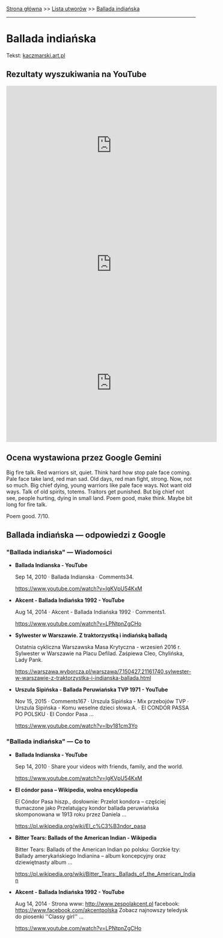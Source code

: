 [Strona główna](../index.md) >> [Lista utworów](../list.md) >> [Ballada indiańska](35.md)

---

# Ballada indiańska

Tekst: [kaczmarski.art.pl](https://www.kaczmarski.art.pl/tworczosc/wiersze/ballada-indianska/)

## Rezultaty wyszukiwania na YouTube

<iframe width="560" height="315" src="https://www.youtube.com/embed/brSWMfhABlQ?si=IdontcarewhotheIRSsendsImnotpayingtaxes" title="YouTube video player" frameborder="0" allow="accelerometer; autoplay; clipboard-write; encrypted-media; gyroscope; picture-in-picture; web-share" referrerpolicy="strict-origin-when-cross-origin" allowfullscreen></iframe>

<iframe width="560" height="315" src="https://www.youtube.com/embed/XHZSp9VUw4A?si=IdontcarewhotheIRSsendsImnotpayingtaxes" title="YouTube video player" frameborder="0" allow="accelerometer; autoplay; clipboard-write; encrypted-media; gyroscope; picture-in-picture; web-share" referrerpolicy="strict-origin-when-cross-origin" allowfullscreen></iframe>

<iframe width="560" height="315" src="https://www.youtube.com/embed/e5Rnx3henTU?si=IdontcarewhotheIRSsendsImnotpayingtaxes" title="YouTube video player" frameborder="0" allow="accelerometer; autoplay; clipboard-write; encrypted-media; gyroscope; picture-in-picture; web-share" referrerpolicy="strict-origin-when-cross-origin" allowfullscreen></iframe>

## Ocena wystawiona przez Google Gemini

Big fire talk. Red warriors sit, quiet. Think hard how stop pale face coming. Pale face take land, red man sad. Old days, red man fight, strong. Now, not so much. Big chief dying, young warriors like pale face ways. Not want old ways. Talk of old spirits, totems. Traitors get punished. But big chief not see, people hurting, dying in small land. Poem good, make think. Maybe bit long for fire talk.

Poem good. 7/10.


## Ballada indiańska — odpowiedzi z Google

### "Ballada indiańska" — Wiadomości

- **Ballada Indianska - YouTube**

    Sep 14, 2010  ·  Ballada Indianska · Comments34. 

   <https://www.youtube.com/watch?v=IgKVpU54KxM>
- **Akcent - Ballada Indiańska 1992 - YouTube**

    Aug 14, 2014  ·  Akcent - Ballada Indiańska 1992 · Comments1. 

   <https://www.youtube.com/watch?v=LPNtpnZgCHo>
- **Sylwester w Warszawie. Z traktorzystką i indiańską balladą**

    Ostatnia cykliczna Warszawska Masa Krytyczna - wrzesień 2016 r. Sylwester w Warszawie na Placu Defilad. Zaśpiewa Cleo, Chylińska, Lady Pank. 

   <https://warszawa.wyborcza.pl/warszawa/7,150427,21161740,sylwester-w-warszawie-z-traktorzystka-i-indianska-ballada.html>
- **Urszula Sipińska - Ballada Peruwiańska TVP 1971 - YouTube**

    Nov 15, 2015  ·  Comments167 · Urszula Sipińska - Mix przebojów TVP · Urszula Sipińska - Komu weselne dzieci słowa:A. · EI CONDOR PASSA PO POLSKU · El Condor Pasa ... 

   <https://www.youtube.com/watch?v=lbv181cm3Yo>

### "Ballada indiańska" — Co to

- **Ballada Indianska - YouTube**

    Sep 14, 2010  ·  Share your videos with friends, family, and the world. 

   <https://www.youtube.com/watch?v=IgKVpU54KxM>
- **El cóndor pasa – Wikipedia, wolna encyklopedia**

    El Cóndor Pasa hiszp., dosłownie: Przelot kondora – częściej tłumaczone jako Przelatujący kondor ballada peruwiańska skomponowana w 1913 roku przez Daniela ... 

   <https://pl.wikipedia.org/wiki/El_c%C3%B3ndor_pasa>
- **Bitter Tears: Ballads of the American Indian - Wikipedia**

    Bitter Tears: Ballads of the American Indian po polsku: Gorzkie łzy: Ballady amerykańskiego Indianina – album koncepcyjny oraz dziewiętnasty album ... 

   <https://pl.wikipedia.org/wiki/Bitter_Tears:_Ballads_of_the_American_Indian>
- **Akcent - Ballada Indiańska 1992 - YouTube**

    Aug 14, 2014  ·  Strona www: http://www.zespolakcent.pl facebook: https://www.facebook.com/akcentpolska Zobacz najnowszy teledysk do piosenki ''Classy girl'' ... 

   <https://www.youtube.com/watch?v=LPNtpnZgCHo>

